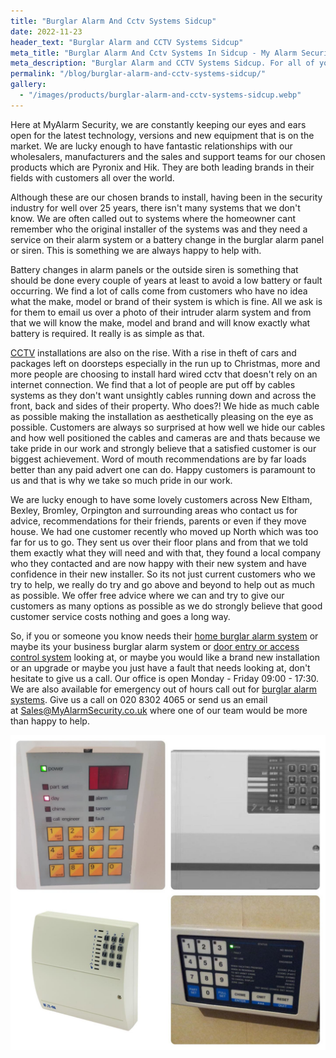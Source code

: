 ```yaml
---
title: "Burglar Alarm And Cctv Systems Sidcup"
date: 2022-11-23
header_text: "Burglar Alarm and CCTV Systems Sidcup"
meta_title: "Burglar Alarm And Cctv Systems In Sidcup - My Alarm Security"
meta_description: "Burglar Alarm and CCTV Systems Sidcup. For all of your home and business security. Alarm Battery and CCTV in Sidcup. Call 020 8302 4065"
permalink: "/blog/burglar-alarm-and-cctv-systems-sidcup/"
gallery:
  - "/images/products/burglar-alarm-and-cctv-systems-sidcup.webp"
---
```


Here at MyAlarm Security, we are constantly keeping our eyes and ears open for the latest technology, versions and new equipment that is on the market. We are lucky enough to have fantastic relationships with our wholesalers, manufacturers and the sales and support teams for our chosen products which are Pyronix and Hik. They are both leading brands in their fields with customers all over the world.

Although these are our chosen brands to install, having been in the security industry for well over 25 years, there isn\'t many systems that we don\'t know. We are often called out to systems where the homeowner cant remember who the original installer of the systems was and they need a service on their alarm system or a battery change in the burglar alarm panel or siren. This is something we are always happy to help with.

Battery changes in alarm panels or the outside siren is something that should be done every couple of years at least to avoid a low battery or fault occurring. We find a lot of calls come from customers who have no idea what the make, model or brand of their system is which is fine. All we ask is for them to email us over a photo of their intruder alarm system and from that we will know the make, model and brand and will know exactly what battery is required. It really is as simple as that.

[CCTV](/categories/cctv/) installations are also on the rise. With a rise in theft of cars and packages left on doorsteps especially in the run up to Christmas, more and more people are choosing to install hard wired cctv that doesn\'t rely on an internet connection. We find that a lot of people are put off by cables systems as they don\'t want unsightly cables running down and across the front, back and sides of their property. Who does?! We hide as much cable as possible making the installation as aesthetically pleasing on the eye as possible. Customers are always so surprised at how well we hide our cables and how well positioned the cables and cameras are and thats because we take pride in our work and strongly believe that a satisfied customer is our biggest achievement. Word of mouth recommendations are by far loads better than any paid advert one can do. Happy customers is paramount to us and that is why we take so much pride in our work.

We are lucky enough to have some lovely customers across New Eltham, Bexley, Bromley, Orpington and surrounding areas who contact us for advice, recommendations for their friends, parents or even if they move house. We had one customer recently who moved up North which was too far for us to go. They sent us over their floor plans and from that we told them exactly what they will need and with that, they found a local company who they contacted and are now happy with their new system and have confidence in their new installer. So its not just current customers who we try to help, we really do try and go above and beyond to help out as much as possible. We offer free advice where we can and try to give our customers as many options as possible as we do strongly believe that good customer service costs nothing and goes a long way.

So, if you or someone you know needs their [home burglar alarm system](/categories/burglar-alarms/) or maybe its your business burglar alarm system or [door entry or access control system](/categories/access-control/) looking at, or maybe you would like a brand new installation or an upgrade or maybe you just have a fault that needs looking at, don\'t hesitate to give us a call. Our office is open Monday - Friday 09:00 - 17:30. We are also available for emergency out of hours call out for [burglar alarm systems](/categories/burglar-alarms/). Give us a call on 020 8302 4065 or send us an email at [Sales@MyAlarmSecurity.co.uk](/contact/) where one of our team would be more than happy to help.

![Burglar Alarm And Cctv Systems Sidcup](/images/news/news-burglar-alarm-and-cctv-systems-sidcup-z6wwwzs5d0xr3frfrlfj.jpg)